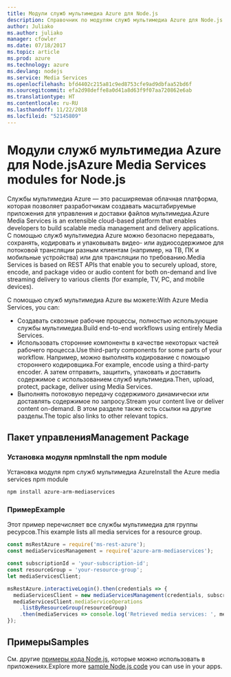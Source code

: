 ```yaml
---
title: Модули служб мультимедиа Azure для Node.js
description: Справочник по модулям служб мультимедиа Azure для Node.js
author: Juliako
ms.author: juliako
manager: cfowler
ms.date: 07/18/2017
ms.topic: article
ms.prod: azure
ms.technology: azure
ms.devlang: nodejs
ms.service: Media Services
ms.openlocfilehash: bfd4402c215a81c9ed8753cfe9ad9dbfaa52bd6f
ms.sourcegitcommit: efa2d98deffe8a0d41a8d63f9f07aa720862e6ab
ms.translationtype: HT
ms.contentlocale: ru-RU
ms.lasthandoff: 11/22/2018
ms.locfileid: "52145809"
---
```

# <a name="azure-media-services-modules-for-nodejs"></a><span data-ttu-id="7efaa-103">Модули служб мультимедиа Azure для Node.js</span><span class="sxs-lookup"><span data-stu-id="7efaa-103">Azure Media Services modules for Node.js</span></span>

<span data-ttu-id="7efaa-104">Службы мультимедиа Azure — это расширяемая облачная платформа, которая позволяет разработчикам создавать масштабируемые приложения для управления и доставки файлов мультимедиа.</span><span class="sxs-lookup"><span data-stu-id="7efaa-104">Azure Media Services is an extensible cloud-based platform that enables developers to build scalable media management and delivery applications.</span></span> <span data-ttu-id="7efaa-105">С помощью служб мультимедиа Azure можно безопасно передавать, сохранять, кодировать и упаковывать видео- или аудиосодержимое для потоковой трансляции разным клиентам (например, на ТВ, ПК и мобильные устройства) или для трансляции по требованию.</span><span class="sxs-lookup"><span data-stu-id="7efaa-105">Media Services is based on REST APIs that enable you to securely upload, store, encode, and package video or audio content for both on-demand and live streaming delivery to various clients (for example, TV, PC, and mobile devices).</span></span>

<span data-ttu-id="7efaa-106">С помощью служб мультимедиа Azure вы можете:</span><span class="sxs-lookup"><span data-stu-id="7efaa-106">With Azure Media Services, you can:</span></span>
- <span data-ttu-id="7efaa-107">Создавать сквозные рабочие процессы, полностью использующие службы мультимедиа.</span><span class="sxs-lookup"><span data-stu-id="7efaa-107">Build end-to-end workflows using entirely Media Services.</span></span> 
- <span data-ttu-id="7efaa-108">Использовать сторонние компоненты в качестве некоторых частей рабочего процесса.</span><span class="sxs-lookup"><span data-stu-id="7efaa-108">Use third-party components for some parts of your workflow.</span></span> <span data-ttu-id="7efaa-109">Например, можно выполнять кодирование с помощью стороннего кодировщика.</span><span class="sxs-lookup"><span data-stu-id="7efaa-109">For example, encode using a third-party encoder.</span></span> <span data-ttu-id="7efaa-110">А затем отправить, защитить, упаковать и доставить содержимое с использованием служб мультимедиа.</span><span class="sxs-lookup"><span data-stu-id="7efaa-110">Then, upload, protect, package, deliver using Media Services.</span></span>
- <span data-ttu-id="7efaa-111">Выполнять потоковую передачу содержимого динамически или доставлять содержимое по запросу.</span><span class="sxs-lookup"><span data-stu-id="7efaa-111">Stream your content live or deliver content on-demand.</span></span> <span data-ttu-id="7efaa-112">В этом разделе также есть ссылки на другие разделы.</span><span class="sxs-lookup"><span data-stu-id="7efaa-112">The topic also links to other relevant topics.</span></span>

## <a name="management-package"></a><span data-ttu-id="7efaa-113">Пакет управления</span><span class="sxs-lookup"><span data-stu-id="7efaa-113">Management Package</span></span>

### <a name="install-the-npm-module"></a><span data-ttu-id="7efaa-114">Установка модуля npm</span><span class="sxs-lookup"><span data-stu-id="7efaa-114">Install the npm module</span></span>

<span data-ttu-id="7efaa-115">Установка модуля npm служб мультимедиа Azure</span><span class="sxs-lookup"><span data-stu-id="7efaa-115">Install the Azure media services npm module</span></span>

```bash
npm install azure-arm-mediaservices
```

### <a name="example"></a><span data-ttu-id="7efaa-116">Пример</span><span class="sxs-lookup"><span data-stu-id="7efaa-116">Example</span></span>

<span data-ttu-id="7efaa-117">Этот пример перечисляет все службы мультимедиа для группы ресурсов.</span><span class="sxs-lookup"><span data-stu-id="7efaa-117">This example lists all media services for a resource group.</span></span>

```javascript
const msRestAzure = require('ms-rest-azure');
const mediaServicesManagement = require('azure-arm-mediaservices');

const subscriptionId = 'your-subscription-id';
const resourceGroup = 'your-resource-group';
let mediaServicesClient;

msRestAzure.interactiveLogin().then(credentials => {
  mediaServicesClient = new mediaServicesManagement(credentials, subscriptionId);
  mediaServicesClient.mediaServiceOperations
    .listByResourceGroup(resourceGroup)
    .then(mediaServices => console.log('Retrieved media services: ', mediaServices));
});
```

## <a name="samples"></a><span data-ttu-id="7efaa-118">Примеры</span><span class="sxs-lookup"><span data-stu-id="7efaa-118">Samples</span></span>

<span data-ttu-id="7efaa-119">См. другие [примеры кода Node.js](https://azure.microsoft.com/resources/samples/?platform=nodejs), которые можно использовать в приложениях.</span><span class="sxs-lookup"><span data-stu-id="7efaa-119">Explore more [sample Node.js code](https://azure.microsoft.com/resources/samples/?platform=nodejs) you can use in your apps.</span></span>
